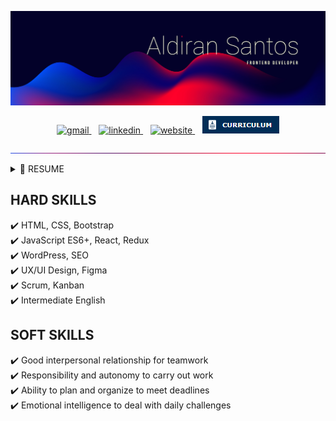 ![Aldiran Santos - Frontend Developer](./imgs/cover.jpg)

<div align="center">
    <a href="mailto:contact.aldiransantos@gmail.com" target="_blank">
        <img src="https://img.shields.io/badge/Gmail-D14836?style=for-the-badge&logo=gmail&logoColor=white" alt="gmail" />
    </a>
      
    <a href="https://www.linkedin.com/in/aldiransantos/" target="_blank">
        <img src="https://img.shields.io/badge/-LinkedIn-%230077B5?style=for-the-badge&logo=linkedin&logoColor=white" alt="linkedin" />
    </a>
      
    <a href="https://aldiransantos.netlify.app/" target="_blank">
        <img src="https://img.shields.io/badge/website-000000?style=for-the-badge&logo=About.me&logoColor=white" alt="website" />
    </a>
      
    <a href="https://bityli.com/desenvolvedor-frontend-aldiransantos" target="_blank">
        <img src="./imgs/icon-curriculum.png" alt="curriculum" />
    </a>
</div>

![division-line](./imgs/division-line-updated.jpg)

<details>
  <summary>📃 RESUME</summary>

## Education

-   📖 **Bachelor of Computer Science**\
    📆 2011 - 2016\
    📍 **Federal University of Alagoas** - Arapiraca/AL, Brazil

    ### Courses

<table>
  <tr>
    <td valign="top" width="33.3%">
        <h3 align="center">React Course</h3>
        <table>
            <tr>
                <td width="33.3%">
                    <p>**Plataform Course:** <a href="https://origamid.com/">Origamid</a></p>
                </td>
            </tr>
            <tr>
                <td width="33.3%">
                    <p>**Total hours:** 36 hours</p>
                </td>
            </tr>
            <tr>
                <td width="33.3%">
                    <p><a href="https://origamid.com/certificate/1f6d6ff8" target="_blank">**Certificate**</a></p>
                </td>
            </tr>
        </table>
    </td>
    <td valign="top" width="33.3%">
      <h3 align="center"><a href="https://origamid.com/certificate/1f6d6ff8" target="_blank">React Course</a></h3>
      <a href="https://origamid.com/certificate/1f6d6ff8">Origamid</a>
      <p>36 hours</p>
    </td>
    <td valign="top" width="33.3%">
      <h3 align="center"><a href="https://origamid.com/certificate/1f6d6ff8" target="_blank">React Course</a></h3>
      <a href="https://origamid.com/certificate/1f6d6ff8">Origamid</a>
      <p>36 hours</p>
    </td>
  </tr>
</table>
    <br />

## Work Experience

-   👨‍💻 **Frontend Developer**\
    📆 Aug 2019 - Mar 2021\
    📍 **Zoop** - Rio de Janeiro/RJ, Brazil\
    🛠️ **Skills**
    <div>
        <img
            src="https://img.shields.io/badge/HTML5-E34F26?style=for-the-badge&logo=html5&logoColor=white"
            alt="HTML5"
        />
        <img
            src="https://img.shields.io/badge/CSS3-1572B6?style=for-the-badge&logo=css3&logoColor=white"
            alt="CSS3"
        />
        <img
            src="https://img.shields.io/badge/JavaScript-F7DF1E?style=for-the-badge&logo=javascript&logoColor=black"
            alt="JavaScript"
        />
        <img
            src="https://img.shields.io/badge/jQuery-0769AD?style=for-the-badge&logo=jquery&logoColor=white"
            alt="jQuery"
        />
        <img
            src="https://img.shields.io/badge/PHP-777BB4?style=for-the-badge&logo=php&logoColor=whitehttps://img.shields.io/badge/Wordpress-21759B?style=for-the-badge&logo=wordpress&logoColor=white"
            alt="PHP"
        />
        <img
            src="https://img.shields.io/badge/Wordpress-21759B?style=for-the-badge&logo=wordpress&logoColor=white"
            alt="Wordpress"
        />
        <img
            src="https://img.shields.io/badge/Xampp-F37623?style=for-the-badge&logo=xampp&logoColor=white"
            alt="Xampp"
        />
        <img
            src="https://img.shields.io/badge/hotjar-FD3A5C?style=for-the-badge&logo=hotjar&logoColor=white"
            alt="Hotjar"
        />
        <img
            src="./imgs/ux-ui-design.png"
            alt="UX/UI Design"
        />
        <img
            src="https://img.shields.io/badge/Figma-F24E1E?style=for-the-badge&logo=figma&logoColor=white"
            alt="Figma"
        />
        <img
            src="https://img.shields.io/badge/Adobe%20XD-470137?style=for-the-badge&logo=Adobe%20XD&logoColor=#FF61F6"
            alt="Adobe XD"
        />
        <img
            src="https://img.shields.io/badge/GIT-E44C30?style=for-the-badge&logo=git&logoColor=white"
            alt="Git"
        />
        <img
            src="https://img.shields.io/badge/GitHub-100000?style=for-the-badge&logo=github&logoColor=white"
            alt="GitHub"
        />
        <img
            src="https://img.shields.io/badge/Trello-0052CC?style=for-the-badge&logo=trello&logoColor=white"
            alt="Trello"
        />
        <img
            src="https://img.shields.io/badge/Miro-F7C922?style=for-the-badge&logo=Miro&logoColor=050036"
            alt="Miro"
        />
        <img
            src="https://img.shields.io/badge/Slack-4A154B?style=for-the-badge&logo=slack&logoColor=white"
            alt="Slack"
        />
        <img
            src="https://img.shields.io/badge/Zoom-2D8CFF?style=for-the-badge&logo=zoom&logoColor=white"
            alt="Zoom"
        />
    </div>
    <br />

-   👨‍💻 **Frontend Developer**\
    📆 Sep 2018 - Feb 2019\
    📍 **Kiutor** - Rio de Janeiro/RJ, Brazil\
    🛠️ **Skills**
    <div>
        <img
            src="https://img.shields.io/badge/HTML5-E34F26?style=for-the-badge&logo=html5&logoColor=white"
            alt="HTML5" 
        />
        <img
            src="https://img.shields.io/badge/CSS3-1572B6?style=for-the-badge&logo=css3&logoColor=white"
            alt="CSS3" 
        />
        <img
            src="https://img.shields.io/badge/JavaScript-F7DF1E?style=for-the-badge&logo=javascript&logoColor=black"
            alt="JavaScript" 
        />
        <img
            src="https://img.shields.io/badge/jQuery-0769AD?style=for-the-badge&logo=jquery&logoColor=white"
            alt="jQuery" 
        />
        <img
            src="https://img.shields.io/badge/Bootstrap-563D7C?style=for-the-badge&logo=bootstrap&logoColor=white"
            alt="Bootstrap"
        />
        <img
            src="./imgs/ux-ui-design.png"
            alt="UX/UI Design"
        />
        <img
            src="https://img.shields.io/badge/Adobe%20Photoshop-31A8FF?style=for-the-badge&logo=Adobe%20Photoshop&logoColor=black"
            alt="Adobe Photoshop"
        />
    </div>
    <br />

-   👨‍💻 **Frontend Developer**\
    📆 Apr 2017 - Sep 2018\
    📍 **MEDGRUPO** - Rio de Janeiro/RJ, Brazil\
    🛠️ **Skills**
    <div>
        <img
            src="https://img.shields.io/badge/HTML5-E34F26?style=for-the-badge&logo=html5&logoColor=white"
            alt="HTML5" 
        />
        <img
            src="https://img.shields.io/badge/CSS3-1572B6?style=for-the-badge&logo=css3&logoColor=white"
            alt="CSS3" 
        />
        <img
            src="https://img.shields.io/badge/JavaScript-F7DF1E?style=for-the-badge&logo=javascript&logoColor=black"
            alt="JavaScript" 
        />
        <img
            src="https://img.shields.io/badge/Adobe%20Photoshop-31A8FF?style=for-the-badge&logo=Adobe%20Photoshop&logoColor=black"
            alt="Adobe Photoshop"
        />
        <img
            src="https://img.shields.io/badge/firebase-ffca28?style=for-the-badge&logo=firebase&logoColor=black"
            alt="Firebase"
        />
        <img
            src="https://img.shields.io/badge/Ionic-3880FF?style=for-the-badge&logo=ionic&logoColor=white"
            alt="Ionic"
        />
    </div>
    <br />

-   👨‍💻 **Instrutor de Curso**\
    📆 Feb 2016 - Jun 2016\
    📍 **Microlins Franchising** - Arapiraca/AL, Brazil\
    🛠️ **Skills**
    <div>
        <img
            src="https://img.shields.io/badge/Windows-0078D6?style=for-the-badge&logo=windows&logoColor=white"
            alt="Windows" 
        />
        <img
            src="https://img.shields.io/badge/Windows_XP-003399?style=for-the-badge&logo=windows-xp&logoColor=white"
            alt="Windows XP" 
        />
        <img
            src="https://img.shields.io/badge/Microsoft_Word-2B579A?style=for-the-badge&logo=microsoft-word&logoColor=white"
            alt="Microsoft Word" 
        />
        <img
            src="https://img.shields.io/badge/Microsoft_Excel-217346?style=for-the-badge&logo=microsoft-excel&logoColor=white"
            alt="Microsoft Excel"
        />
        <img
            src="https://img.shields.io/badge/Microsoft_PowerPoint-B7472A?style=for-the-badge&logo=microsoft-powerpoint&logoColor=white"
            alt="Microsoft PowerPoint"
        />
    </div>

</details>

## HARD SKILLS

✔️ HTML, CSS, Bootstrap\
✔️ JavaScript ES6+, React, Redux\
✔️ WordPress, SEO\
✔️ UX/UI Design, Figma\
✔️ Scrum, Kanban\
✔️ Intermediate English

## SOFT SKILLS

✔️ Good interpersonal relationship for teamwork\
✔️ Responsibility and autonomy to carry out work\
✔️ Ability to plan and organize to meet deadlines\
✔️ Emotional intelligence to deal with daily challenges
